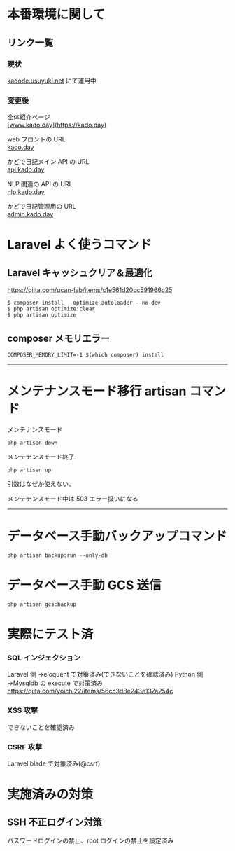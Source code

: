 # 本番環境に関して

## リンク一覧

### 現状

[kadode.usuyuki.net](kadode.usuyuki.net) にて運用中

### 変更後

全体紹介ページ  
[www.kado.day](https://kado.day)

web フロントの URL  
[kado.day](https://kado.day)

かどで日記メイン API の URL  
[api.kado.day](https://api.kado.day)

NLP 関連の API の URL  
[nlp.kado.day](https://nlp.kado.day)

かどで日記管理用の URL  
[admin.kado.day](https://admin.kado.day)

# Laravel よく使うコマンド

## Laravel キャッシュクリア＆最適化

https://qiita.com/ucan-lab/items/c1e561d20cc591966c25

```
$ composer install --optimize-autoloader --no-dev
$ php artisan optimize:clear
$ php artisan optimize
```

## composer メモリエラー

```
COMPOSER_MEMORY_LIMIT=-1 $(which composer) install
```

---

# メンテナンスモード移行 artisan コマンド

メンテナンスモード

```
php artisan down
```

メンテナンスモード終了

```
php artisan up
```

引数はなぜか使えない。

メンテナンスモード中は 503 エラー扱いになる

---

# データベース手動バックアップコマンド

```
php artisan backup:run --only-db
```

# データベース手動 GCS 送信

```
php artisan gcs:backup
```

# 実際にテスト済

### SQL インジェクション

Laravel 側 →eloquent で対策済み(できないことを確認済み)
Python 側 →Mysqldb の execute で対策済み
https://qiita.com/yoichi22/items/56cc3d8e243e137a254c

### XSS 攻撃

できないことを確認済み

### CSRF 攻撃

Laravel blade で対策済み(@csrf)

# 実施済みの対策

## SSH 不正ログイン対策

パスワードログインの禁止、root ログインの禁止を設定済み
